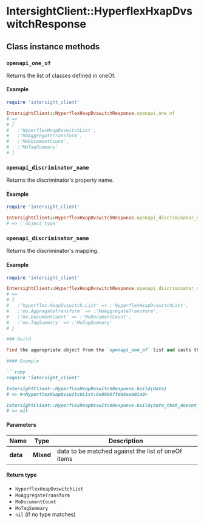 # IntersightClient::HyperflexHxapDvswitchResponse

## Class instance methods

### `openapi_one_of`

Returns the list of classes defined in oneOf.

#### Example

```ruby
require 'intersight_client'

IntersightClient::HyperflexHxapDvswitchResponse.openapi_one_of
# =>
# [
#   :'HyperflexHxapDvswitchList',
#   :'MoAggregateTransform',
#   :'MoDocumentCount',
#   :'MoTagSummary'
# ]
```

### `openapi_discriminator_name`

Returns the discriminator's property name.

#### Example

```ruby
require 'intersight_client'

IntersightClient::HyperflexHxapDvswitchResponse.openapi_discriminator_name
# => :'object_type'
```

### `openapi_discriminator_name`

Returns the discriminator's mapping.

#### Example

```ruby
require 'intersight_client'

IntersightClient::HyperflexHxapDvswitchResponse.openapi_discriminator_mapping
# =>
# {
#   :'hyperflex.HxapDvswitch.List' => :'HyperflexHxapDvswitchList',
#   :'mo.AggregateTransform' => :'MoAggregateTransform',
#   :'mo.DocumentCount' => :'MoDocumentCount',
#   :'mo.TagSummary' => :'MoTagSummary'
# }

### build

Find the appropriate object from the `openapi_one_of` list and casts the data into it.

#### Example

```ruby
require 'intersight_client'

IntersightClient::HyperflexHxapDvswitchResponse.build(data)
# => #<HyperflexHxapDvswitchList:0x00007fdd4aab02a0>

IntersightClient::HyperflexHxapDvswitchResponse.build(data_that_doesnt_match)
# => nil
```

#### Parameters

| Name | Type | Description |
| ---- | ---- | ----------- |
| **data** | **Mixed** | data to be matched against the list of oneOf items |

#### Return type

- `HyperflexHxapDvswitchList`
- `MoAggregateTransform`
- `MoDocumentCount`
- `MoTagSummary`
- `nil` (if no type matches)

